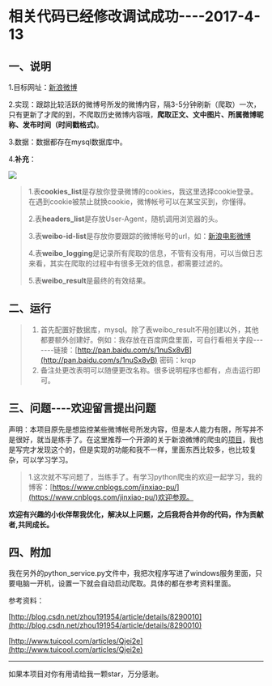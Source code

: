 # 相关代码已经修改调试成功----2017-4-13 #

## 一、说明 ##
1.目标网址：[新浪微博](http://weibo.com/)

2.实现：跟踪比较活跃的微博号所发的微博内容，隔3-5分钟刷新（爬取）一次，只有更新了才爬的到，不爬取历史微博内容哦，**爬取正文、文中图片、所属微博昵称、发布时间（时间戳格式)**。

3.数据：数据都存在mysql数据库中。

4.**补充**：

![](http://i.imgur.com/Y8gllcS.png)

> 1.表**cookies_list**是存放你登录微博的cookies，我这里选择cookie登录。在遇到cookie被禁止就换cookie，微博帐号可以在某宝买到，你懂得。
> 
> 2.表**headers_list**是存放User-Agent，随机调用浏览器的头。
> 
> 3.表**weibo-id-list**是存放你要跟踪的微博帐号的url，如：[新浪电影微博](http://weibo.com/film?profile_ftype=1&is_all=1#_0)
> 
> 4.表**weibo_logging**是记录所有爬取的信息，不管有没有用，可以当做日志来看，其实在爬取的过程中有很多无效的信息，都需要过滤的。
> 
> 5.表**weibo_result**是最终的有效结果。

## 二、运行 ##
> 1. 首先配置好数据库，mysql。除了表weibo_result不用创建以外，其他都要额外创建好。例如：我存放在百度网盘里面，可自行看相关字段-------链接：[http://pan.baidu.com/s/1nuSx8vB](http://pan.baidu.com/s/1nuSx8vB) 密码：krqp
> 2. 备注处更改表明可以随便更改名称。很多说明程序也都有，点击运行即可。
## 三、问题----欢迎留言提出问题 ##
声明：本项目原先是想监控某些微博帐号所发内容，但是本人能力有限，所写并不是很好，就当是练手了。在这里推荐一个开源的关于新浪微博的爬虫的[项目](https://github.com/pujinxiao/SinaSpider)，我也是写完才发现这个的，但是实现的功能和我不一样，里面东西比较多，也比较复杂，可以学习学习。

> 1.这次就不写问题了，当练手了。有学习python爬虫的欢迎一起学习，我的博客：[https://www.cnblogs.com/jinxiao-pu/](https://www.cnblogs.com/jinxiao-pu/)欢迎参观。

**欢迎有兴趣的小伙伴帮我优化，解决以上问题，之后我将合并你的代码，作为贡献者,共同成长。**

## 四、附加 ##
我在另外的python_service.py文件中，我把次程序写进了windows服务里面，只要电脑一开机，设置一下就会自动启动爬取。具体的都在参考资料里面。

参考资料：

[http://blog.csdn.net/zhou191954/article/details/8290010](http://blog.csdn.net/zhou191954/article/details/8290010)

[http://www.tuicool.com/articles/Qjei2e](http://www.tuicool.com/articles/Qjei2e)

----------
如果本项目对你有用请给我一颗star，万分感谢。

